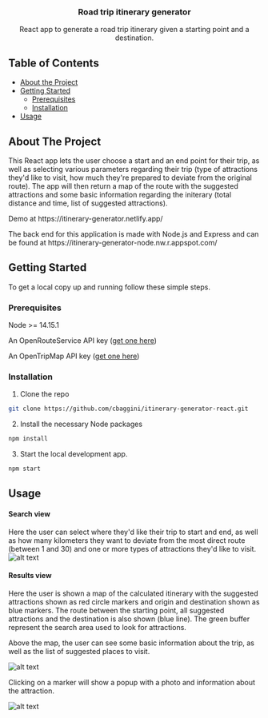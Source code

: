 <p align="center">

  <h3 align="center">Road trip itinerary generator</h3>

  <p align="center">
    React app to generate a road trip itinerary given a starting point and a destination.
  </p>
</p>



<!-- TABLE OF CONTENTS -->
## Table of Contents

* [About the Project](#about-the-project)
* [Getting Started](#getting-started)
  * [Prerequisites](#prerequisites)
  * [Installation](#installation)
* [Usage](#usage)


<!-- ABOUT THE PROJECT -->
## About The Project

<p>This React app lets the user choose a start and an end point for their trip, as well as selecting various parameters regarding their trip (type of attractions they'd like to visit, how much they're prepared to deviate from the original route). The app will then return a map of the route with the suggested attractions and some basic information regarding the initerary (total distance and time, list of suggested attractions). </p>

<p>Demo at https://itinerary-generator.netlify.app/</p>

<p> The back end for this application is made with Node.js and Express and can be found at https://itinerary-generator-node.nw.r.appspot.com/ </p>

<!-- GETTING STARTED -->
## Getting Started

To get a local copy up and running follow these simple steps.

### Prerequisites

Node >= 14.15.1<br>

An OpenRouteService API key ([get one here](https://openrouteservice.org/dev/#/signup))<br>

An OpenTripMap API key ([get one here](https://opentripmap.io/register))


### Installation

1. Clone the repo
```sh
git clone https://github.com/cbaggini/itinerary-generator-react.git
```
2. Install the necessary Node packages
```sh
npm install
```
3. Start the local development app.
```sh
npm start
```

<!-- USAGE EXAMPLES -->
## Usage

#### Search view

Here the user can select where they'd like their trip to start and end, as well as how many kilometers they want to deviate from the most direct route (between 1 and 30) and one or more types of attractions they'd like to visit.
![alt text](https://github.com/cbaggini/itinerary-generator-react/blob/master/search.png?raw=true)

#### Results view

<p>Here the user is shown a map of the calculated itinerary with the suggested attractions shown as red circle markers and origin and destination shown as blue markers. The route between the starting point, all suggested attractions and the destination is also shown (blue line). The green buffer represent the search area used to look for attractions.</p>
<p>Above the map, the user can see some basic information about the trip, as well as the list of suggested places to visit.</p>

![alt text](https://github.com/cbaggini/itinerary-generator-react/blob/master/result.png?raw=true)

<p>Clicking on a marker will show a popup with a photo and information about the attraction.</p>

![alt text](https://github.com/cbaggini/itinerary-generator-react/blob/master/popup.png?raw=true)
